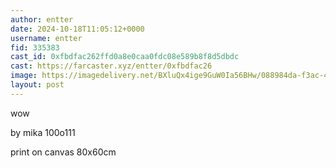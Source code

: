 ```yaml
---
author: entter
date: 2024-10-18T11:05:12+0000
username: entter
fid: 335383
cast_id: 0xfbdfac262ffd0a8e0caa0fdc08e589b8f8d5dbdc
cast: https://farcaster.xyz/entter/0xfbdfac26
image: https://imagedelivery.net/BXluQx4ige9GuW0Ia56BHw/088984da-f3ac-48aa-c63c-6a7426a7e600/original
layout: post
---
```


wow

by mika 100o111

print on canvas 80x60cm

<img src='https://imagedelivery.net/BXluQx4ige9GuW0Ia56BHw/088984da-f3ac-48aa-c63c-6a7426a7e600/original' alt='' referrerpolicy='no-referrer'/>
